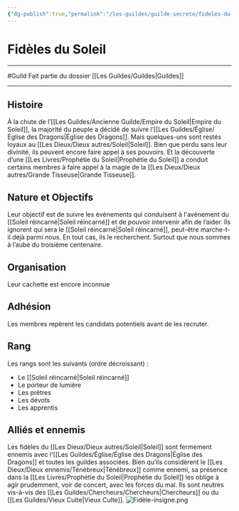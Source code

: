 ```yaml
---
{"dg-publish":true,"permalink":"/les-guildes/guilde-secrete/fideles-du-soleil/"}
---
```


# Fidèles du Soleil
---
#Guild 
Fait partie du dossier [[Les Guildes/Guildes\|Guildes]]

-------
## Histoire
À la chute de l’[[Les Guildes/Ancienne Guilde/Empire du Soleil\|Empire du Soleil]], la majorité du peuple a décidé de suivre l’[[Les Guildes/Église/Église des Dragons\|Église des Dragons]]. Mais quelques-uns sont restés loyaux au [[Les Dieux/Dieux autres/Soleil\|Soleil]].
Bien que perdu sans leur divinité, ils peuvent encore faire appel à ses pouvoirs. Et la découverte d’une [[Les Livres/Prophétie du Soleil\|Prophétie du Soleil]] a conduit certains membres à faire appel à la magie de la [[Les Dieux/Dieux autres/Grande Tisseuse\|Grande Tisseuse]].
## Nature et Objectifs
Leur objectif est de suivre les évènements qui conduisent à l'avènement du [[Soleil réincarné\|Soleil réincarné]] et de pouvoir intervenir afin de l’aider.
Ils ignorent qui sera le [[Soleil réincarné\|Soleil réincarné]], peut-être marche-t-il déjà parmi nous. En tout cas, ils le recherchent. Surtout que nous sommes à l’aube du troisième centenaire.
## Organisation
Leur cachette est encore inconnue
## Adhésion
Les membres repèrent les candidats potentiels avant de les recruter.
## Rang
Les rangs sont les suivants (ordre décroissant) :
- Le [[Soleil réincarné\|Soleil réincarné]]
- Le porteur de lumière
- Les prêtres
- Les dévots
- Les apprentis
## Alliés et ennemis
Les fidèles du [[Les Dieux/Dieux autres/Soleil\|Soleil]] sont fermement ennemis avec l'[[Les Guildes/Église/Église des Dragons\|Église des Dragons]] et toutes les guildes associées.
Bien qu’ils considèrent le [[Les Dieux/Dieux ennemis/Ténébreux\|Ténébreux]] comme ennemi, sa présence dans la [[Les Livres/Prophétie du Soleil\|Prophétie du Soleil]] les oblige à agir prudemment, voir de concert, avec les forces du mal.
Ils sont neutres vis-à-vis des [[Les Guildes/Chercheurs/Chercheurs\|Chercheurs]] ou du [[Les Guildes/Vieux Culte\|Vieux Culte]].
![Fidèle-insigne.png](/img/user/_Images/_Guilde/Fid%C3%A8le-insigne.png)